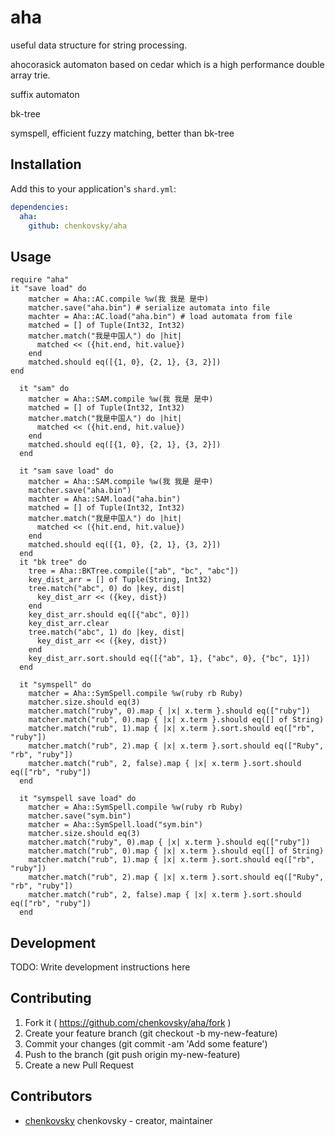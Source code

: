 # aha

useful data structure for string processing.

ahocorasick automaton based on cedar which is a high performance double array trie. 

suffix automaton

bk-tree

symspell, efficient fuzzy matching, better than bk-tree

## Installation

Add this to your application's `shard.yml`:

```yaml
dependencies:
  aha:
    github: chenkovsky/aha
```

## Usage

```crystal
require "aha"
it "save load" do
    matcher = Aha::AC.compile %w(我 我是 是中)
    matcher.save("aha.bin") # serialize automata into file
    machter = Aha::AC.load("aha.bin") # load automata from file
    matched = [] of Tuple(Int32, Int32)
    matcher.match("我是中国人") do |hit|
      matched << ({hit.end, hit.value})
    end
    matched.should eq([{1, 0}, {2, 1}, {3, 2}])
end

  it "sam" do
    matcher = Aha::SAM.compile %w(我 我是 是中)
    matched = [] of Tuple(Int32, Int32)
    matcher.match("我是中国人") do |hit|
      matched << ({hit.end, hit.value})
    end
    matched.should eq([{1, 0}, {2, 1}, {3, 2}])
  end

  it "sam save load" do
    matcher = Aha::SAM.compile %w(我 我是 是中)
    matcher.save("aha.bin")
    machter = Aha::SAM.load("aha.bin")
    matched = [] of Tuple(Int32, Int32)
    matcher.match("我是中国人") do |hit|
      matched << ({hit.end, hit.value})
    end
    matched.should eq([{1, 0}, {2, 1}, {3, 2}])
  end
  it "bk tree" do
    tree = Aha::BKTree.compile(["ab", "bc", "abc"])
    key_dist_arr = [] of Tuple(String, Int32)
    tree.match("abc", 0) do |key, dist|
      key_dist_arr << ({key, dist})
    end
    key_dist_arr.should eq([{"abc", 0}])
    key_dist_arr.clear
    tree.match("abc", 1) do |key, dist|
      key_dist_arr << ({key, dist})
    end
    key_dist_arr.sort.should eq([{"ab", 1}, {"abc", 0}, {"bc", 1}])
  end

  it "symspell" do
    matcher = Aha::SymSpell.compile %w(ruby rb Ruby)
    matcher.size.should eq(3)
    matcher.match("ruby", 0).map { |x| x.term }.should eq(["ruby"])
    matcher.match("rub", 0).map { |x| x.term }.should eq([] of String)
    matcher.match("rub", 1).map { |x| x.term }.sort.should eq(["rb", "ruby"])
    matcher.match("rub", 2).map { |x| x.term }.sort.should eq(["Ruby", "rb", "ruby"])
    matcher.match("rub", 2, false).map { |x| x.term }.sort.should eq(["rb", "ruby"])
  end

  it "symspell save load" do
    matcher = Aha::SymSpell.compile %w(ruby rb Ruby)
    matcher.save("sym.bin")
    matcher = Aha::SymSpell.load("sym.bin")
    matcher.size.should eq(3)
    matcher.match("ruby", 0).map { |x| x.term }.should eq(["ruby"])
    matcher.match("rub", 0).map { |x| x.term }.should eq([] of String)
    matcher.match("rub", 1).map { |x| x.term }.sort.should eq(["rb", "ruby"])
    matcher.match("rub", 2).map { |x| x.term }.sort.should eq(["Ruby", "rb", "ruby"])
    matcher.match("rub", 2, false).map { |x| x.term }.sort.should eq(["rb", "ruby"])
  end
```


## Development

TODO: Write development instructions here

## Contributing

1. Fork it ( https://github.com/chenkovsky/aha/fork )
2. Create your feature branch (git checkout -b my-new-feature)
3. Commit your changes (git commit -am 'Add some feature')
4. Push to the branch (git push origin my-new-feature)
5. Create a new Pull Request

## Contributors

- [chenkovsky](https://github.com/chenkovsky) chenkovsky - creator, maintainer
